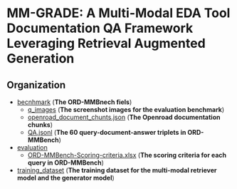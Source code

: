 # MM-GRADE: A Multi-Modal EDA Tool Documentation QA Framework Leveraging Retrieval Augmented Generation

## Organization
- [becnhmark](./benchmark) (**The ORD-MMBnech fiels**)
  - [q_images](./benchmark/q_images) (**The screenshot images for the evaluation benchmark**)
  - [openroad_document_chunts.json](./benchmark/openroad_document_chunks.json) (**The Openroad documentation chunks**)
  - [QA.jsonl](./benchmarks/QA.jsonl) (**The 60 query-document-answer triplets in ORD-MMBench**)
- [evaluation](./evaluation)
  - [ORD-MMBench-Scoring-criteria.xlsx](./evaluation/ORD-MMBench-Scoring-criteria.xlsx) (**The scoring criteria for each query in ORD-MMBench**)
- [training_dataset](./training_dataset) (**The training dataset for the multi-modal retriever model and the generator model**)